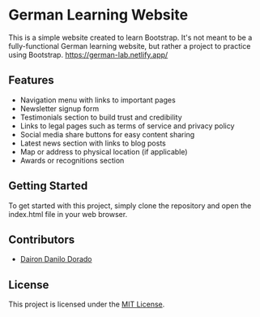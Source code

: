 # German Learning Website

This is a simple website created to learn Bootstrap. It's not meant to be a fully-functional German learning website, but rather a project to practice using Bootstrap.
https://german-lab.netlify.app/

## Features

- Navigation menu with links to important pages
- Newsletter signup form
- Testimonials section to build trust and credibility
- Links to legal pages such as terms of service and privacy policy
- Social media share buttons for easy content sharing
- Latest news section with links to blog posts
- Map or address to physical location (if applicable)
- Awards or recognitions section

## Getting Started

To get started with this project, simply clone the repository and open the index.html file in your web browser.

## Contributors

- [Dairon Danilo Dorado](https://github.com/derblitzkrieger96)

## License

This project is licensed under the [MIT License](LICENSE).

